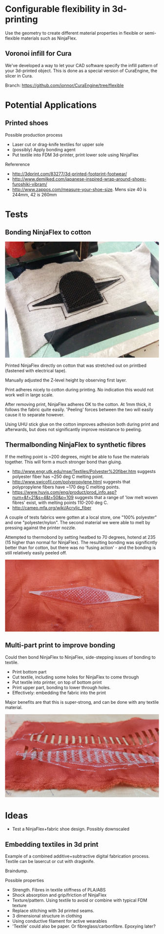 
# Configurable flexibility in 3d-printing

Use the geometry to create different material properties in
flexible or semi-flexible materials such as NinjaFlex.

## Voronoi infill for Cura

We've developed a way to let your CAD software specify the infill pattern
of your 3d-printed object. This is done as a special version of CuraEngine,
the slicer in Cura.

Branch: https://github.com/jonnor/CuraEngine/tree/flexible


# Potential Applications

## Printed shoes

Possible production process

* Laser cut or drag-knife textiles for upper sole
* (possibly) Apply bonding agent
* Put textile into FDM 3d-printer, print lower sole using NinjaFlex

Refererence

* http://3dprint.com/83277/3d-printed-footprint-footwear/
* http://www.demilked.com/japanese-inspired-wrap-around-shoes-furoshiki-vibram/
* http://www.zappos.com/measure-your-shoe-size. Mens size 40 is 244mm, 42 is 260mm

# Tests

## Bonding NinjaFlex to cotton

![Ninjaflex printed onto cotton](./doc/ninjaflex-cotton-print.jpg)

Printed NinjaFlex directly on cotton that was
stretched out on printbed (fastened with electrical tape).

Manually adjusted the Z-level height by observing first layer.

Print adheres nicely to cotton during printing. No indication this would not work well in large scale.

After removing print, NinjaFlex adheres OK to the cotton. At 1mm thick, it follows the fabric quite easily.
'Peeling' forces between the two will easily cause it to separate however.
 
Using UHU stick glue on the cotton improves adhesion both during print and afterwards,
but does not significantly improve resistance to peeling.

## Thermalbonding NinjaFlex to synthetic fibres

If the melting point is ~200 degrees, might be able to fuse the materials together.
This will form a much stronger bond than gluing.

* http://www.engr.utk.edu/mse/Textiles/Polyester%20fiber.htm suggests polyester fiber has ~250 deg C melting point.
* http://www.swicofil.com/polypropylene.html suggests that polypropylene fibers have ~170 deg C melting points.
* https://www.huvis.com/eng/product/prod_info.asp?num=&f=21&s=4&t=50&p=109 suggests that a range of 'low melt woven fibres' exist, with melting points 110-200 deg C.
* http://cameo.mfa.org/wiki/Acrylic_fiber

A couple of tests fabrics were gotten at a local store, one "100% polyester" and one "polyester/nylon".
The second material we were able to melt by pressing against the printer nozzle.

Attempted to thermobond by setting heatbed to 70 degrees, hotend at 235 (15 higher than normal for NinjaFlex).
The resulting bonding was significntly better than for cotton, but there was no 'fusing action' - and the
bonding is still relatively easily peeled off.

![Ninjaflex printed on polyester "Ninjaflex printed on polyester, was unable to thermobond"](./doc/ninjaflex-polyester.jpg)


## Multi-part print to improve bonding

Could then bond NinjaFlex to NinjaFlex, side-stepping issues of bonding to textile.

* Print bottom part
* Cut textile, including some holes for NinjaFlex to come through
* Put textile into printer, on top of bottom print
* Print upper part, bonding to lower through holes.
* Effectively: embedding the fabric into the print

Major benefits are that this is super-strong, and can be done with any textile material.

![Embedding NinjaFlex in textile "Embedding NinjaFlex in textile: very successful"](./doc/ninjaflex-textile-embedding.jpg)

# Ideas

* Test a NinjaFlex+fabric shoe design. Possibly downscaled

## Embedding textiles in 3d print

Example of a combined additive+subtractive digital fabrication process.
Textile can be lasercut or cut with dragknife.

Braindump. 

Possible properties

* Strength. Fibres in textile stiffness of PLA/ABS
* Shock absorption and grip/friction of NinjaFlex
* Texture/pattern. Using textile to avoid or combine with typical FDM texture
* Replace stitching with 3d printed seams.
* 3 dimensional structure in clothing
* Using conductive filament for active wearables
* 'Textile' could also be paper. Or fibreglass/carbonfibre. Epoxying later?



